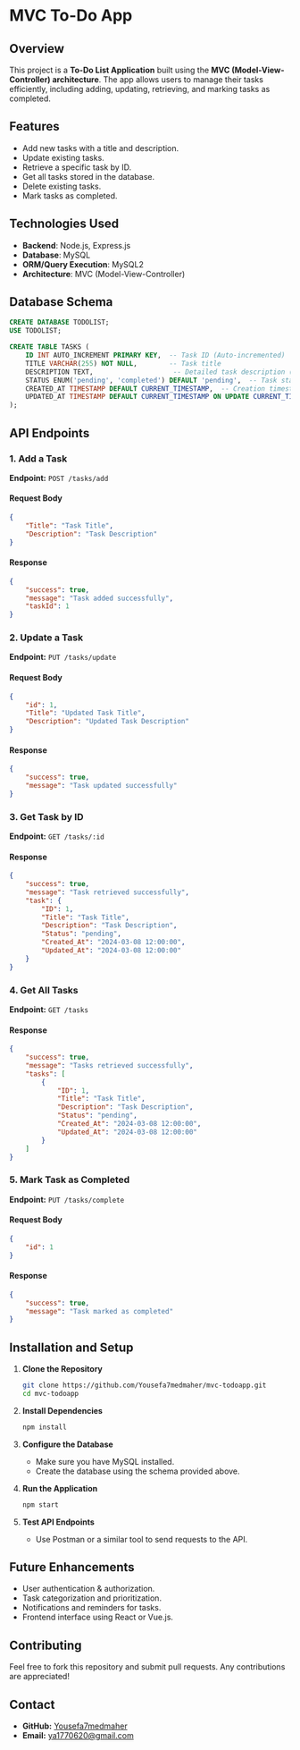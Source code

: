 # MVC To-Do App

## Overview
This project is a **To-Do List Application** built using the **MVC (Model-View-Controller) architecture**. The app allows users to manage their tasks efficiently, including adding, updating, retrieving, and marking tasks as completed.

## Features
- Add new tasks with a title and description.
- Update existing tasks.
- Retrieve a specific task by ID.
- Get all tasks stored in the database.
- Delete existing tasks.
- Mark tasks as completed.

## Technologies Used
- **Backend**: Node.js, Express.js
- **Database**: MySQL
- **ORM/Query Execution**: MySQL2
- **Architecture**: MVC (Model-View-Controller)

## Database Schema
```sql
CREATE DATABASE TODOLIST;
USE TODOLIST;

CREATE TABLE TASKS (
    ID INT AUTO_INCREMENT PRIMARY KEY,  -- Task ID (Auto-incremented)
    TITLE VARCHAR(255) NOT NULL,        -- Task title
    DESCRIPTION TEXT,                    -- Detailed task description (Optional)
    STATUS ENUM('pending', 'completed') DEFAULT 'pending',  -- Task status
    CREATED_AT TIMESTAMP DEFAULT CURRENT_TIMESTAMP,  -- Creation timestamp
    UPDATED_AT TIMESTAMP DEFAULT CURRENT_TIMESTAMP ON UPDATE CURRENT_TIMESTAMP  -- Last update timestamp
);
```

## API Endpoints

### 1. Add a Task
**Endpoint:** `POST /tasks/add`

#### Request Body
```json
{
    "Title": "Task Title",
    "Description": "Task Description"
}
```

#### Response
```json
{
    "success": true,
    "message": "Task added successfully",
    "taskId": 1
}
```

### 2. Update a Task
**Endpoint:** `PUT /tasks/update`

#### Request Body
```json
{
    "id": 1,
    "Title": "Updated Task Title",
    "Description": "Updated Task Description"
}
```

#### Response
```json
{
    "success": true,
    "message": "Task updated successfully"
}
```

### 3. Get Task by ID
**Endpoint:** `GET /tasks/:id`

#### Response
```json
{
    "success": true,
    "message": "Task retrieved successfully",
    "task": {
        "ID": 1,
        "Title": "Task Title",
        "Description": "Task Description",
        "Status": "pending",
        "Created_At": "2024-03-08 12:00:00",
        "Updated_At": "2024-03-08 12:00:00"
    }
}
```

### 4. Get All Tasks
**Endpoint:** `GET /tasks`

#### Response
```json
{
    "success": true,
    "message": "Tasks retrieved successfully",
    "tasks": [
        {
            "ID": 1,
            "Title": "Task Title",
            "Description": "Task Description",
            "Status": "pending",
            "Created_At": "2024-03-08 12:00:00",
            "Updated_At": "2024-03-08 12:00:00"
        }
    ]
}
```

### 5. Mark Task as Completed
**Endpoint:** `PUT /tasks/complete`

#### Request Body
```json
{
    "id": 1
}
```

#### Response
```json
{
    "success": true,
    "message": "Task marked as completed"
}
```

## Installation and Setup
1. **Clone the Repository**
   ```sh
   git clone https://github.com/Yousefa7medmaher/mvc-todoapp.git
   cd mvc-todoapp
   ```

2. **Install Dependencies**
   ```sh
   npm install
   ```

3. **Configure the Database**
   - Make sure you have MySQL installed.
   - Create the database using the schema provided above.

4. **Run the Application**
   ```sh
   npm start
   ```

5. **Test API Endpoints**
   - Use Postman or a similar tool to send requests to the API.

## Future Enhancements
- User authentication & authorization.
- Task categorization and prioritization.
- Notifications and reminders for tasks.
- Frontend interface using React or Vue.js.

## Contributing
Feel free to fork this repository and submit pull requests. Any contributions are appreciated!

## Contact
- **GitHub:** [Yousefa7medmaher](https://github.com/Yousefa7medmaher)
- **Email:** ya1770620@gmail.com

